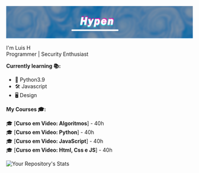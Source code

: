 <img src="/arq/banner.png"/>

I'm Luis H
</br>
Programmer | Security Enthusiast

**Currently learning 📚:**

- 🐍 Python3.9</br>
- 🛠 Javascript
- 🖥️ Design

**My Courses 🎓:**

 🎓 [**Curso em Video: Algoritmos**] - 40h
</br>
 🎓 [**Curso em Video: Python**] - 40h
</br>
 🎓 [**Curso em Video: JavaScript**] - 40h
</br>
 🎓 [**Curso em Video: Html, Css e JS**] - 40h

 ![Your Repository's Stats](https://github-readme-stats.vercel.app/api?username=OHypen&show_icons=true)

